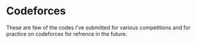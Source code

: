 # Codeforces

These are few of the codes I've submitted for various competitions and for practice on codeforces for refrence in the future.